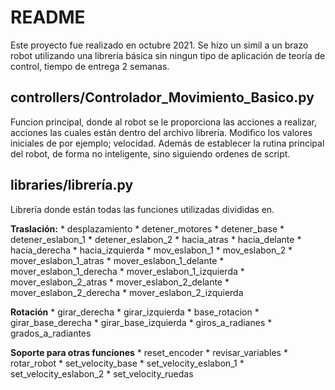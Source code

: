 # README
Este proyecto fue realizado en octubre 2021. Se hizo un simil a un brazo robot utilizando una librería básica sin ningun tipo de aplicación de teoría de control, tiempo de entrega 2 semanas.

## controllers/Controlador_Movimiento_Basico.py
Funcion principal, donde al robot se le proporciona las acciones a realizar, acciones las cuales están dentro del archivo librería. Modifico los valores iniciales de por ejemplo; velocidad. Además de establecer la rutina principal del robot, de forma no inteligente, sino siguiendo ordenes de script.

## libraries/librería.py
Librería donde están todas las funciones utilizadas divididas en.

**Traslación:**
    * desplazamiento
    * detener_motores
    * detener_base
    * detener_eslabon_1
    * detener_eslabon_2
    * hacia_atras
    * hacia_delante
    * hacia_derecha
    * hacia_izquierda
    * mov_eslabon_1
    * mov_eslabon_2
    * mover_eslabon_1_atras
    * mover_eslabon_1_delante
    * mover_eslabon_1_derecha
    * mover_eslabon_1_izquierda
    * mover_eslabon_2_atras
    * mover_eslabon_2_delante
    * mover_eslabon_2_derecha
    * mover_eslabon_2_izquierda

**Rotación**
    * girar_derecha
    * girar_izquierda
    * base_rotacion
    * girar_base_derecha
    * girar_base_izquierda
    * giros_a_radianes
    * grados_a_radiantes

**Soporte para otras funciones**
    * reset_encoder
    * revisar_variables
    * rotar_robot
    * set_velocity_base
    * set_velocity_eslabon_1
    * set_velocity_eslabon_2
    * set_velocity_ruedas
